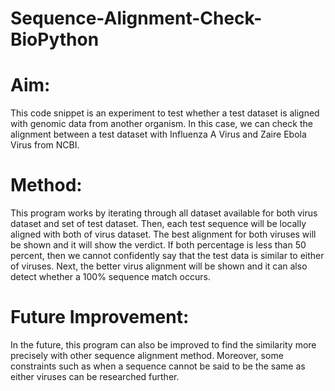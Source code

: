 # Sequence-Alignment-Check-BioPython

# Aim:
This code snippet is an experiment to test whether a test dataset is aligned with genomic data from another organism. In this case, we can check the alignment between a test dataset with Influenza A Virus and Zaire Ebola Virus from NCBI.

# Method:
This program works by iterating through all dataset available for both virus dataset and set of test dataset. Then, each test sequence will be locally aligned with both of virus dataset. The best alignment for both viruses will be shown and it will show the verdict. If both percentage is less than 50 percent, then we cannot confidently say that the test data is similar to either of viruses. Next, the better virus alignment will be shown and it can also detect whether a 100% sequence match occurs.

# Future Improvement:
In the future, this program can also be improved to find the similarity more precisely with other sequence alignment method. Moreover, some constraints such as when a sequence cannot be said to be the same as either viruses can be researched further.
